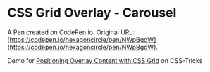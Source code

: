 # CSS Grid Overlay - Carousel

A Pen created on CodePen.io. Original URL: [https://codepen.io/hexagoncircle/pen/NWpBgdW](https://codepen.io/hexagoncircle/pen/NWpBgdW).

Demo for <a href="https://css-tricks.com/positioning-overlay-content-with-css-grid/">Positioning Overlay Content with CSS Grid</a> on CSS-Tricks